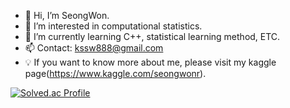 - 👋 Hi, I’m SeongWon.
- 👀 I’m interested in computational statistics.
- 🌱 I’m currently learning C++, statistical learning method, ETC.
- 📫 Contact: kssw888@gmail.com
- 💡 If you want to know more about me, please visit my kaggle page(https://www.kaggle.com/seongwonr).

[![Solved.ac Profile](http://mazassumnida.wtf/api/v2/generate_badge?boj=ksw888)](https://solved.ac/ksw888/)

<!---
Won-Seong/Won-Seong is a ✨ special ✨ repository because its `README.md` (this file) appears on your GitHub profile.
You can click the Preview link to take a look at your changes.
--->
